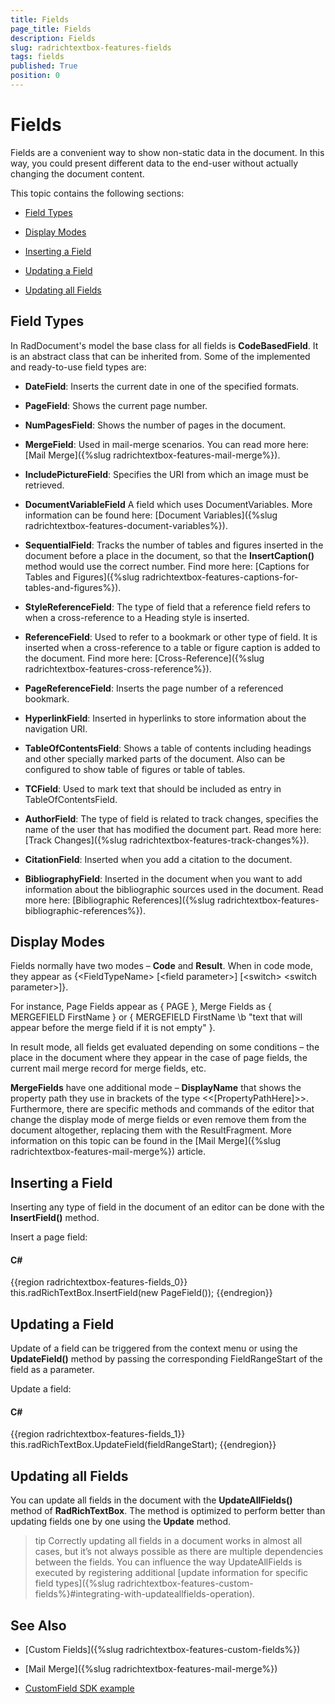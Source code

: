 ```yaml
---
title: Fields
page_title: Fields
description: Fields
slug: radrichtextbox-features-fields
tags: fields
published: True
position: 0
---
```


# Fields



Fields are a convenient way to show non-static data in the document. In this way, you could present different data to the end-user without actually changing the document content.
      

This topic contains the following sections:

* [Field Types](#field-types)

* [Display Modes](#display-modes)

* [Inserting a Field](#inserting-a-field)

* [Updating a Field](#updating-a-field)

* [Updating all Fields](#updating-all-fields)

## Field Types

In RadDocument's model the base class for all fields is __CodeBasedField__. It is an abstract class that can be inherited from. Some of the implemented and ready-to-use field types are:

* __DateField__: Inserts the current date in one of the specified formats.
            

* __PageField__: Shows the current page number.
            

* __NumPagesField__: Shows the number of pages in the document.
            

* __MergeField__: Used in mail-merge scenarios. You can read more here: [Mail Merge]({%slug radrichtextbox-features-mail-merge%}).
            

* __IncludePictureField__: Specifies the URI from which an image must be retrieved.
            

* __DocumentVariableField__ А field which uses DocumentVariables. More information can be found here: [Document Variables]({%slug radrichtextbox-features-document-variables%}).
            

* __SequentialField__: Tracks the number of tables and figures inserted in the document before a place in the document, so that the __InsertCaption()__ method would use the correct number. Find more here: [Captions for Tables and Figures]({%slug radrichtextbox-features-captions-for-tables-and-figures%}).
            

* __StyleReferenceField__: The type of field that a reference field refers to when a cross-reference to a Heading style is inserted.
            

* __ReferenceField__: Used to refer to a bookmark or other type of field. It is inserted when a cross-reference to a table or figure caption is added to the document. Find more here: [Cross-Reference]({%slug radrichtextbox-features-cross-reference%}).
            

* __PageReferenceField__: Inserts the page number of a referenced bookmark.
            

* __HyperlinkField__: Inserted in hyperlinks to store information about the navigation URI.
            

* __TableOfContentsField__: Shows a table of contents including headings and other specially marked parts of the document. Also can be configured to show table of figures or table of tables.
            

* __TCField__: Used to mark text that should be included as entry in TableOfContentsField. 
            

* __AuthorField__: The type of field is related to track changes, specifies the name of the user that has modified the document part. Read more here: [Track Changes]({%slug radrichtextbox-features-track-changes%}).
            

* __CitationField__: Inserted when you add a citation to the document.
            

* __BibliographyField__: Inserted in the document when you want to add information about the bibliographic sources used in the document. Read more here: [Bibliographic References]({%slug radrichtextbox-features-bibliographic-references%}).
            

## Display Modes

Fields normally have two modes – __Code__ and __Result__. When in code mode, they appear as {&lt;FieldTypeName&gt; [&lt;field parameter&gt;] [&lt;switch&gt; &lt;switch parameter&gt;]}.
        

For instance, Page Fields appear as { PAGE }, Merge Fields as { MERGEFIELD FirstName } or { MERGEFIELD FirstName \b "text that will appear before the merge field if it is not empty" }.
        

In result mode, all fields get evaluated depending on some conditions – the place in the document where they appear in the case of page fields, the current mail merge record for merge fields, etc.

__MergeFields__ have one additional mode – __DisplayName__ that shows the property path they use in brackets of the type <<[PropertyPathHere]>>. Furthermore, there are specific methods and commands of the editor that change the display mode of merge fields or even remove them from the document altogether, replacing them with the ResultFragment. More information on this topic can be found in the [Mail Merge]({%slug radrichtextbox-features-mail-merge%}) article.
        

## Inserting a Field

Inserting any type of field in the document of an editor can be done with the __InsertField()__ method.
        

Insert a page field:

#### __C#__

{{region radrichtextbox-features-fields_0}}
    this.radRichTextBox.InsertField(new PageField());
{{endregion}}

## Updating a Field

Update of a field can be triggered from the context menu or using the __UpdateField()__ method by passing the corresponding FieldRangeStart of the field as a parameter.
        

Update a field:

#### __C#__

{{region radrichtextbox-features-fields_1}}
    this.radRichTextBox.UpdateField(fieldRangeStart);
{{endregion}}

## Updating all Fields

You can update all fields in the document with the __UpdateAllFields()__ method of __RadRichTextBox__. The method is optimized to perform better than updating fields one by one using the __Update__ method.
        
>tip Correctly updating all fields in a document works in almost all cases, but it’s not always possible as there are multiple dependencies between the fields. You can influence the way UpdateAllFields is executed by registering additional [update information for specific field types]({%slug radrichtextbox-features-custom-fields%}#integrating-with-updateallfields-operation).


## See Also

 * [Custom Fields]({%slug radrichtextbox-features-custom-fields%})

 * [Mail Merge]({%slug radrichtextbox-features-mail-merge%})
 
 * [CustomField SDK example](https://github.com/telerik/xaml-sdk/tree/master/RichTextBox/CustomField)

